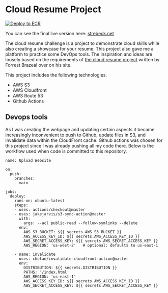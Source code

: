 # Cloud Resume Project
[![Deploy to ECR](https://github.com/jstrebeck/Cloud-Resume-Project/actions/workflows/main.yml/badge.svg)](https://github.com/jstrebeck/Cloud-Resume-Project/actions/workflows/main.yml)

You can see the final live version here: [strebeck.net](https://www.strebeck.net)

The cloud resume challenge is a project to demonstrate cloud skills while also creating a showcase for your resume.  This project also gave me a platform to practice some DevOps tools. The inspiration and ideas are loosely based on the requirements of [the cloud resume project](https://forrestbrazeal.com/2020/04/23/the-cloud-resume-challenge/) written by Forrest Brazeal over on his site.


This project includes the following technologies.
* AWS S3
* AWS Cloudfront
* AWS Route 53
* Github Actions


## Devops tools

As I was creating the webpage and updating certain aspects it became increasingly inconvenient to push to Github, update files in S3, and invalidate data within the CloudFront cache. Github actions was chosen for this project since I was already pushing all my code there. Below is the workflow used when code is committed to this repository. 

```
name: Upload Website

on:
  push:
    branches:
    - main

jobs:
  deploy:
    runs-on: ubuntu-latest
    steps:
    - uses: actions/checkout@master
    - uses: jakejarvis/s3-sync-action@master
      with:
        args: --acl public-read --follow-symlinks --delete
      env:
        AWS_S3_BUCKET: ${{ secrets.AWS_S3_BUCKET }}
        AWS_ACCESS_KEY_ID: ${{ secrets.AWS_ACCESS_KEY_ID }}
        AWS_SECRET_ACCESS_KEY: ${{ secrets.AWS_SECRET_ACCESS_KEY }}
        AWS_REGION: 'us-west-2'   # optional: defaults to us-east-1
        
    - name: invalidate
      uses: chetan/invalidate-cloudfront-action@master
      env:
        DISTRIBUTION: ${{ secrets.DISTRIBUTION }}
        PATHS: '/index.html'
        AWS_REGION: 'us-east-1'
        AWS_ACCESS_KEY_ID: ${{ secrets.AWS_ACCESS_KEY_ID }}
        AWS_SECRET_ACCESS_KEY: ${{ secrets.AWS_SECRET_ACCESS_KEY }}
```
